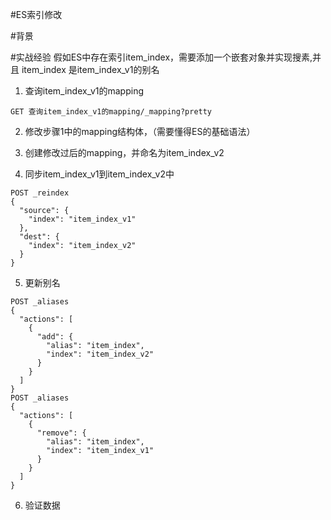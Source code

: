 #ES索引修改


#背景



#实战经验
假如ES中存在索引item_index，需要添加一个嵌套对象并实现搜素,并且 item_index 是item_index_v1的别名
1. 查询item_index_v1的mapping
```
GET 查询item_index_v1的mapping/_mapping?pretty
```
2. 修改步骤1中的mapping结构体，（需要懂得ES的基础语法）

3. 创建修改过后的mapping，并命名为item_index_v2

4. 同步item_index_v1到item_index_v2中
```
POST _reindex
{
  "source": {
    "index": "item_index_v1"
  },
  "dest": {
    "index": "item_index_v2"
  }
}
```
5. 更新别名
```
POST _aliases
{
  "actions": [
    {
      "add": {
        "alias": "item_index",
        "index": "item_index_v2"
      }
    }
  ]
}
POST _aliases
{
  "actions": [
    {
      "remove": {
        "alias": "item_index",
        "index": "item_index_v1"
      }
    }
  ]
}

```
6. 验证数据
